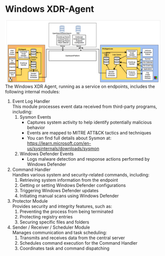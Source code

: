 # Windows XDR-Agent
![Alt text](image/XDR.png?raw=true "XDR")
The Windows XDR Agent, running as a service on endpoints, includes the following internal modules:
1. Event Log Handler  
   This module processes event data received from third-party programs, including:
	1. Sysmon Events
		- Captures system activity to help identify potentially malicious behavior
		- Events are mapped to MITRE ATT&CK tactics and techniques
		- You can find full details about Sysmon at: https://learn.microsoft.com/en-us/sysinternals/downloads/sysmon
	2. Windows Defender Events
		- Logs malware detection and response actions performed by Windows Defender
2. Command Handler  
   Handles various system and security-related commands, including:
	1. Retrieving system information from the endpoint
	2. Getting or setting Windows Defender configurations
	3. Triggering Windows Defender updates
	4. Initiating manual scans using Windows Defender
3. Protector Module  
   Provides security and integrity features, such as:
	1. Preventing the process from being terminated
	2. Protecting registry entries
	3. Securing specific files and folders
4. Sender / Receiver / Scheduler Module  
   Manages communication and task scheduling:
	1. Transmits and receives data from the central server
	2. Schedules command execution for the Command Handler
	3. Coordinates task and command dispatching  
